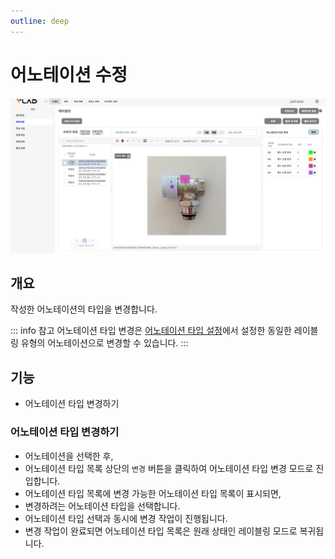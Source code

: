 ```yaml
---
outline: deep
---
```


# 어노테이션 수정

![어노테이션 수정](/public/ko/labeling/labeling-modify.png)


## 개요
작성한 어노테이션의 타입을 변경합니다.

::: info 참고
어노테이션 타입 변경은 [어노테이션 타입 설정](./project-settings-annotation-type)에서 설정한 동일한 레이블링 유형의 어노테이션으로 변경할 수 있습니다.
:::


## 기능
- 어노테이션 타입 변경하기

### 어노테이션 타입 변경하기
- 어노테이션을 선택한 후,
- 어노테이션 타입 목록 상단의 `변경` 버튼을 클릭하여 어노테이션 타입 변경 모드로 진입합니다.  
- 어노테이션 타입 목록에 변경 가능한 어노테이션 타입 목록이 표시되면,
- 변경하려는 어노테이션 타입을 선택합니다.
- 어노테이션 타입 선택과 동시에 변경 작업이 진행됩니다.
- 변경 작업이 완료되면 어노테이션 타입 목록은 원래 상태인 레이블링 모드로 복귀됩니다.